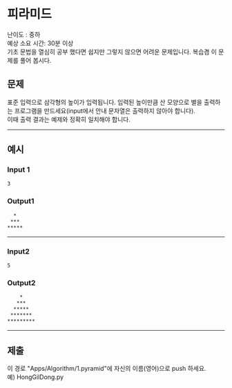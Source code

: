 # 피라미드
난이도 : 중하<br>
예상 소요 시간: 30분 이상<br>
기초 문법을 열심히 공부 했다면 쉽지만 그렇지 않으면 어려운 문제입니다. 복습겸 이 문제를 풀어 봅시다.

## 문제

표준 입력으로 삼각형의 높이가 입력됩니다. 입력된 높이만큼 산 모양으로 별을 출력하는 프로그램을 만드세요(input에서 안내 문자열은 출력하지 않아야 합니다). <br>
이때 출력 결과는 예제와 정확히 일치해야 합니다.

---
## 예시

### Input 1
~~~
3
~~~

### Output1
~~~
  *
 ***
*****
~~~
---

### Input2
~~~
5
~~~
### Output2
~~~
    *
   ***
  *****
 *******
*********
~~~
___
## 제출 
이 경로 "Apps/Algorithm/1.pyramid"에 자신의 이름(영어)으로 push 하세요.<br>
예) HongGilDong.py
